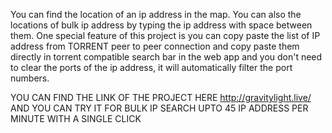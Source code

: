 You can find the location of an ip address in the map. You can also the locations of bulk ip address by typing the ip address with space between them.
One special feature of this project is you can copy paste the list of IP address from TORRENT peer to peer connection and copy paste them directly in torrent 
compatible search bar in the web app and you don't need to clear the ports of the ip address, it will automatically filter the port numbers.

YOU CAN FIND THE LINK OF THE PROJECT HERE http://gravitylight.live/ AND YOU CAN TRY IT FOR BULK IP SEARCH UPTO 45 IP ADDRESS PER MINUTE WITH A SINGLE CLICK



